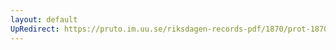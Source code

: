 ```yaml
---
layout: default
UpRedirect: https://pruto.im.uu.se/riksdagen-records-pdf/1870/prot-1870--ak--513/prot-1870--ak--513_004.pdf
---
```

